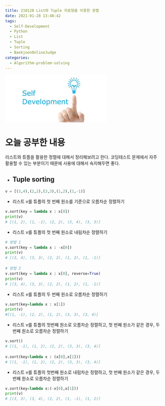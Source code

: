 ```yaml
---
title: 210128 List와 Tuple 자료형을 이용한 정렬
date: 2021-01-28 13:48:42
tags:
  - Self-Development
  - Python
  - List
  - Tuple
  - Sorting
  - BaekjoonOnlineJudge
categories:
  - Algorithm-problem-solving
---
```


![](/images/post_images/self_development_logo.jpg)

# **오늘 공부한 내용**

리스트와 튜플을 활용한 정렬에 대해서 정리해보려고 한다. 코딩테스트 문제에서 자주 활용할 수 있는 부분이기 때문에 사용에 대해서 숙지해두면 좋다.
<br/>

- ## **Tuple sorting**

```python
v = [(3,4),(2,2),(3,3),(1,2),(1,-1)]
```

- 리스트 v를 튜플의 첫 번째 원소를 기준으로 오름차순 정렬하기

```python
v.sort(key = lambda x : x[0])
print(v)
# [(1, 2), (1, -1), (2, 2), (3, 4), (3, 3)]
```

  <!-- more -->

- 리스트 v를 튜플의 첫 번째 원소로 내림차순 정렬하기

```python
# 방법 1
v.sort(key = lambda x : -x[0])
print(v)
# [(3, 4), (3, 3), (2, 2), (1, 2), (1, -1)]

# 방법 2
v.sort(key = lambda x : x[0], reverse=True)
print(v)
# [(3, 4), (3, 3), (2, 2), (1, 2), (1, -1)]
```

- 리스트 v를 튜플의 두 번째 원소로 오름차순 정렬하기

```python
v.sort(key=lambda x : x[1])
print(v)
#[(1, -1), (2, 2), (1, 2), (3, 3), (3, 4)]
```

- 리스트 v를 튜플의 첫번째 원소로 오름차순 정렬하고, 첫 번째 원소가 같은 경우, 두 번째 원소로 오름차순 정렬하기

```python
v.sort()
# [(1, -1), (1, 2), (2, 2), (3, 3), (3, 4)]

v.sort(key=lambda x : (x[0],x[1]))
# [(1, -1), (1, 2), (2, 2), (3, 3), (3, 4)]
```

- 리스트 v를 튜플의 첫번째 원소로 내림차순 정렬하고, 첫 번째 원소가 같은 경우, 두 번째 원소로 오름차순 정렬하기

```python
v.sort(key=lambda x:(-x[0],x[1]))
print(v)
# [(3, 3), (3, 4), (2, 2), (1, -1), (1, 2)]
```
